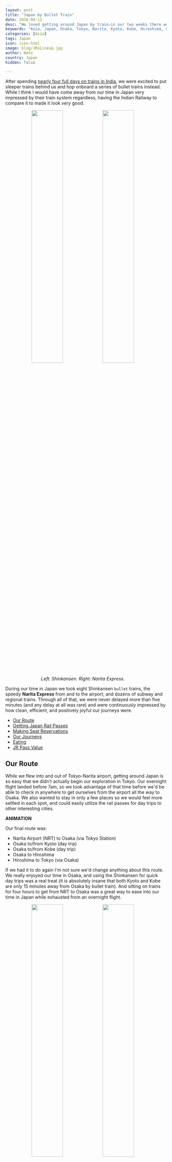 ```yaml
---
layout: post
title: "Japan by Bullet Train"
date: 2018-04-12
desc: "We loved getting around Japan by train–in our two weeks there we didn't get around any way besides rail or our own two feet."
keywords: "Asia, Japan, Osaka, Tokyo, Narita, Kyoto, Kobe, Hiroshima, Shinkansen, JR Pass, Japan Rail, train, bullet train, What to Do, RTW"
categories: [Asia]
tags: Japan
icon: icon-html
image: blog/JRsLineup.jpg
author: Nate
country: Japan
hidden: false

---
```


After spending [nearly four full days on trains in India](LINK), we were excited to put sleeper trains behind us and hop onboard a series of bullet trains instead. While I think I would have come away from our time in Japan very impressed by their train system regardless, having the Indian Railway to compare it to made it look _very_ good. 

<div style="text-align: center; max-width: calc(100% - 20px);"><a href="/static/assets/img/blog/JRsFront.jpg" target="_blank"><img src="/static/assets/img/blog/JRsFront.jpg" width="45%"></a> <a href="/static/assets/img/blog/JRsNEX.jpg" target="_blank"><img src="/static/assets/img/blog/JRsNEX.jpg" width="45%"></a><p><i>Left: Shinkansen. Right: Narita Express.</i></p></div><p></p>

During our time in Japan we took eight Shinkansen `bullet` trains, the speedy **Narita Express** from and to the airport, and dozens of subway and regional trains. Through all of that, we were never delayed more than five minutes (and any delay at all was rare) and were continuously impressed by how clean, efficient, and positively joyful our journeys were.

- [Our Route](#route)
- [Getting Japan Rail Passes](#tickets)
- [Making Seat Reservations](#seats)
- [Our Journeys](#journeys)
- [Eating](#eating)
- [JR Pass Value](#value)

## <i id="route" class="fa fa-check-square" aria-hidden="true" style="color:#2495C4;"></i> Our Route

While we flew into and out of Tokyo-Narita airport, getting around Japan is so easy that we didn't actually begin our exploration in Tokyo. Our overnight flight landed before 7am, so we took advantage of that time before we'd be able to check in anywhere to get ourselves from the airport all the way to Osaka. We also wanted to stay in only a few places so we would feel more settled in each spot, and could easily utilize the rail passes for day trips to other interesting cities. 

**ANIMATION**

Our final route was:

- Narita Airport (NRT) to Osaka (via Tokyo Station)
- Osaka to/from Kyoto (day trip)
- Osaka to/from Kobe (day trip)
- Osaka to Hiroshima
- Hiroshima to Tokyo (via Osaka)

If we had it to do again I'm not sure we'd change anything about this route. We really enjoyed our time in Osaka, and using the Shinkansen for quick day trips was a real treat (it is absolutely insane that both Kyoto and Kobe are only 15 minutes away from Osaka by bullet train). And sitting on trains for four hours to get from NRT to Osaka was a great way to ease into our time in Japan while exhausted from an overnight flight.

<div style="text-align: center; max-width: calc(100% - 20px);"><a href="/static/assets/img/blog/JRsShinPullingIn.jpg" target="_blank"><img src="/static/assets/img/blog/JRsShinPullingIn.jpg" width="45%"></a> <a href="/static/assets/img/blog/JRsFirstShin.jpg" target="_blank"><img src="/static/assets/img/blog/JRsFirstShin.jpg" width="45%"></a></div><p></p>

## <i id="tickets" class="fa fa-check-square" aria-hidden="true" style="color:#2495C4;"></i> Getting Japan Rail Passes

The hardest part of our entire experience using trains in Japan was right at the beginning: buying our rail passes. While most of the content we found online about the rail passes is very clear that they must be purchased outside of Japan, this isn't currently true as Japan Rail is running a trial on selling them to tourists on arrival. But, it's still cheaper to get them before arrival, and since that trial could end at any time it gives a lot more peace of mind to buy ahead of time. If we were just taking a holiday to Japan it would have been easy to buy them online and have them shipped to us in the US.

Unfortunately, one of the few downsides of a full year of travel is that a trustworthy mailing address is very hard to come by. Since we were spending almost a month in India before arriving to Japan, I decided to go through an Indian travel agency to buy our passes, so we could avoid dealing with anything in the mail. **LIST LINK** is a great resource for finding agencies to contact, and after e-mailing three of them in the Delhi area, [NAME](LINK) actually responded. It took more than a handful of emails back and forth, but we eventually had 14-day rail pass vouchers charged to a credit card and delivers to our New Delhi hotel successfully!

## <i id="seats" class="fa fa-check-square" aria-hidden="true" style="color:#2495C4;"></i> Making Seat Reservations

While it's permissible to just board any unreserved seat car and try to find a seat, we wanted to avoid that for our longer trips since we were in Japan during the height of cherry-blossom season and a number of trains were standing-room-only in the unreserved cars. 

<div style="text-align: center; max-width: calc(100% - 20px);"><a href="/static/assets/img/blog/JRsEmptyShin.jpg" target="_blank"><img src="/static/assets/img/blog/JRsEmptyShin.jpg" width="45%"></a> <a href="/static/assets/img/blog/JRsNicerSeats.jpg" target="_blank"><img src="/static/assets/img/blog/JRsNicerSeats.jpg" width="25.4%"></a><p><i>CAPTION.</i></p></div><p></p>

## 🚅 At Narita Airport (NRT)

Once we landed and got through immigration/customs, our next stop within the airport was the JR East Ticket Office. Since it was so early in the morning the tourist-oriented Service Office wasn't open yet, but we were lucky (and walked fast through the terminal) and were first in line at the busier ticket station. We successfully traded our rail pass vouchers for _actual_ rail passes, and quickly received confirmed seats on the next Narita Express train into Tokyo. The agent was only willing to do reservations for that day, but since we were going immediately onward to Osaka he handled those as well. Unfortunately no train in our timeframe had two seats together available, but he booked us two nearby ones and we ended up getting to sit together anyway.

## 🚅 At Tokyo Station

Once we made it to Tokyo Station we stopped at two different JR offices: a ticket office to buy contactless Suica cards to use on the subways throughout Japan, and then a service office to try to get more seat reservations. They had prominent signs up noting that they would only make one reservation per time you went through the line, but when we got to the front and I handed over my handwritten list of remaining trains we wanted to take the agent quickly got us seats on all of them without complaint. It seemed to have paid off to spend a bit of time [on Hyperdia](LINK) preparing a list of exactly what I wanted, as those having to go back-and-forth with agents were having a lot more trouble due to the language barrier.

## 🚅 At Ueno Station

The only remaining train we hadn't reserved–and needed to–was our Narita Express back to the airport, since we weren't sure exactly when we would want to depart. We left it to that day, since it doesn't normally fill up, and took advantage of a completely-empty ticket counter at Ueno Station to get it lined up. The agent had a weird amount of trouble figuring out how to issue the reservation but after consulting with her supervisor was able to figure it out and send us on our way. 

<div style="text-align: center; max-width: calc(100% - 20px);"><a href="/static/assets/img/blog/JRsShinsWaiting.jpg" target="_blank"><img src="/static/assets/img/blog/JRsShinsWaiting.jpg" width="45%"></a> <a href="/static/assets/img/blog/JRsTrainyard.jpg" target="_blank"><img src="/static/assets/img/blog/JRsTrainyard.jpg" width="45%"></a><p><i>Trains can definitely take up quite a bit of real estate–but way less than parking for everyone driving themselves!</i></p></div><p></p>

## <i id="eating" class="fa fa-check-square" aria-hidden="true" style="color:#2495C4;"></i> Eating

We had exactly the opposite problem eating on trains as we did in India: here we had too much choice at the station and then not enough time on the train to actually finish our meal!

It's popular in Japan to buy `Ekiben`–bento boxes filled with a variety of different pieces of food–at train stations to eat onboard the Shinkansen. The variety available in the boxes is really stunning, through nowhere moreso than **NAME**, where we got our first Ekiben at Tokyo Station. Without fail, boxes we bought throughout Japan were always fresh, always tasty, and always had at least one piece of food that we couldn't identify even after eating it. 

While our 15-minute trains between Osaka and either Kyoto or Kobe didn't give us enough time to chow down, we did take advantage on our longer rides. I'm not quite sure anything beats having a bento box and a beer while zooming across the country at nearly 200 miles per hour.

## <i id="value" class="fa fa-check-square" aria-hidden="true" style="color:#2495C4;"></i> JR Pass Value

Japan Rail passes are _expensive_. At 430 USD, each of our two 14-day rail passes cost about double what our more-extensive train travel through India cost. But, [unlike Eurail Passes](LINK), JR Passes are actually a good deal if you're planning to do much travel at all on Shinkansen bullet trains.

If we had to pay for each of our journeys individually, they would have cost, per person:

- Roundtrip Narita Express: ## USD
- Tokyo to Osaka: ## USD
- Roundtrip from Osaka to Kyoto: ## USD
- Roundtrip from Osaka to Kobe: ## USD
- Osaka to Hiroshima: ## USD
- Hiroshima to Tokyo: ## USD
- Regional Trains: ~30 USD

Even if you ignore the Kyoto/Kobe day trips, which could have been accomplished by taking cheaper, slower trains, as well as the regional trains we got for free on the rail pass, _just_ the Narita Express and long-distance Shinkansen trips more than pay for the pass.

<div style="text-align: center; max-width: calc(100% - 20px);"><a href="/static/assets/img/blog/JRsShinBathroom.jpg" target="_blank"><img src="/static/assets/img/blog/JRsShinBathroom.jpg" width="25.4%"></a> <a href="/static/assets/img/blog/JRsLineup.jpg" target="_blank"><img src="/static/assets/img/blog/JRsLineup.jpg" width="45%"></a><p><i>From the spotless, futuristic bathrooms to the neat lines on every platform, we really didn't want to stop taking Shinkansen around.</i></p></div><p></p>
